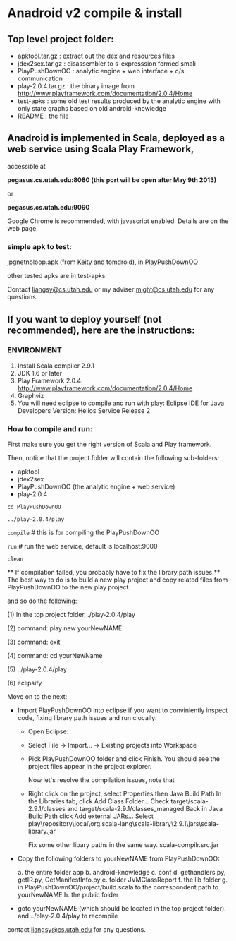 # Anadroid v2 compile & install 	


## Top level project folder:

- apktool.tar.gz  		: extract out the dex and resources files
- jdex2sex.tar.gz 		: disassembler to s-expresssion formed smali
- PlayPushDownOO  		: analytic engine + web interface + c/s communication
- play-2.0.4.tar.gz		: the binary image from http://www.playframework.com/documentation/2.0.4/Home
- test-apks	 			: some old test results produced by the analytic engine with only state graphs based on old android-knowledge
- README	 			: the file


## Anadroid is implemented in Scala, deployed as a web service using Scala Play Framework,
accessible at

**pegasus.cs.utah.edu:8080 (this port will be open after May 9th 2013)**

or

**pegasus.cs.utah.edu:9090**

Google Chrome is recommended, with javascript enabled.
Details are on the web page.


### simple apk to test:

jpgnetnoloop.apk (from Keity and tomdroid), in PlayPushDownOO

other tested apks are in test-apks.

Contact liangsy@cs.utah.edu or my adviser might@cs.utah.edu for any questions.

 

## If you want to deploy yourself (not recommended), here are the instructions:

### ENVIRONMENT

1. Install Scala compiler 2.9.1
2. JDK 1.6 or later
3. Play Framework 2.0.4: http://www.playframework.com/documentation/2.0.4/Home
4. Graphviz
5. You will need eclipse to compile and run with play:
   Eclipse IDE for Java Developers
   Version: Helios Service Release 2

### How to compile and run:

First make sure you get the right version of Scala and Play framework.

Then, notice that the project folder will contain the following sub-folders:

- apktool 
- jdex2sex
- PlayPushDownOO (the analytic engine + web service)
- play-2.0.4

 `cd PlayPushDownOO`
 
 `../play-2.0.4/play`

   `compile`  # this is for compiling the PlayPushDownOO
   
   `run`	  # run the web service, default is localhost:9000
   
   `clean`     


** If compilation failed, you probably have to fix the library path issues.**
The  best way to do is to build a new play project and copy related files from PlayPushDownOO to the new play project.

and so do the following:

(1) In the top project folder, ./play-2.0.4/play

(2) command: play new yourNewNAME

(3) command: exit

(4) command: cd yourNewName

(5) ../play-2.0.4/play

(6) eclipsify

Move on to the next:  


+ Import PlayPushDownOO into eclipse if you want to conviniently inspect code, fixing library path issues and run clocally:

  - Open Eclipse:
  - Select File -> Import… -> Existing projects into Workspace
  - Pick PlayPushDownOO folder and click Finish.
    You should see the project files appear in the project explorer.

    Now let's resolve the compilation issues, note that 

  - Right click on the project, select Properties then Java Build Path
    In the Libraries tab, click Add Class Folder…
    Check target/scala-2.9.1/classes and target/scala-2.9.1/classes_managed
    Back in Java Build Path click Add external JARs…
    Select play\repository\local\org.scala-lang\scala-library\2.9.1\jars\scala-library.jar

    Fix some other libary paths in the same way. scala-compilr.src.jar

  

+ Copy the following folders to yourNewNAME from PlayPushDownOO:

   a. the entire folder app
   b. android-knowledge
   c. conf
   d. gethandlers.py, getIR.py, GetManifestInfo.py
   e. folder JVMClassReport
   f. the lib folder
   g. in PlayPushDownOO/project/build.scala to the correspondent path to yourNewNAME
   h. the public folder

+ goto yourNewNAME (which should be located in the top project folder).
and ../play-2.0.4/play to recompile



contact liangsy@cs.utah.edu for any questions.

